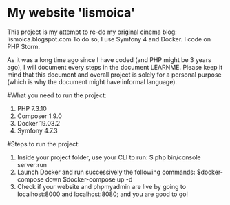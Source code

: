 # My website 'lismoica'
This project is my attempt to re-do my original cinema blog: lismoica.blogspot.com
To do so, I use Symfony 4 and Docker. I code on PHP Storm.

As it was a long time ago since I have coded (and PHP might be 3 years ago), I will document every steps in the document LEARNME.
Please keep it mind that this document and overall project is solely for a personal purpose (which is why the document might have informal language).

#What you need to run the project:
1. PHP 7.3.10
2. Composer 1.9.0
3. Docker 19.03.2
4. Symfony 4.7.3

#Steps to run the project:
1. Inside your project folder, use your CLI to run: $ php bin/console server:run
2. Launch Docker and run successively the following commands: $docker-compose down $docker-compose up -d
3. Check if your website and phpmyadmin are live by going to localhost:8000 and localhost:8080; and you are good to go!


